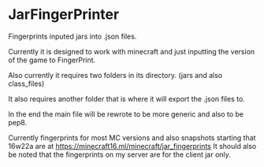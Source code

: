 # JarFingerPrinter
Fingerprints inputed jars into .json files.

Currently it is designed to work with minecraft and just inputting the version of the game to FingerPrint.

Also currently it requires two folders in its directory. (jars and also class_files)

It also requires another folder that is where it will export the .json files to.

In the end the main file will be rewrote to be more generic and also to be pep8.


Currently fingerprints for most MC versions and also snapshots starting that 16w22a are at https://minecraft16.ml/minecraft/jar_fingerprints
It should also be noted that the fingerprints on my server are for the client jar only.
